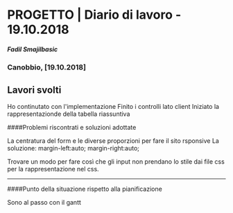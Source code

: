 # PROGETTO | Diario di lavoro - 19.10.2018
##### Fadil Smajilbasic
### Canobbio, [19.10.2018]

## Lavori svolti

Ho continutato con l'implementazione
Finito i controlli lato client
Iniziato la rappresentazionde della tabella riassuntiva

####Problemi riscontrati e soluzioni adottate

La centratura del form e le diverse proporzioni per fare il sito rsponsive
La soluzione: 
margin-left:auto;
margin-right:auto;

Trovare un modo per fare così che gli input non prendano lo stile dai file css per la rappresentazione nel css.

---
####Punto della situazione rispetto alla pianificazione

Sono al passo con il gantt

<!-- ####Programma di massima per la prossima giornata di lavoro -->